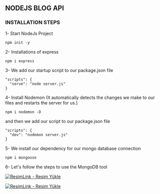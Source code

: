 ##  NODEJS BLOG API

### INSTALLATION STEPS


1- Start NodeJs Project

```shell
npm init -y
```

2- Installations of express
```shell
npm i express
```

3- We add our startup script to our package.json file
```shell
"scripts": {
  "serve": "node server.js"
}
```

4- Install Nodemon (It automatically detects the changes we make to our files and restarts the server for us.)
```shell
npm i nodemon -D
```
and then we add our script to our package.json file
```shell
"scripts": {
  "dev": "nodemon server.js"
}
```

5- We install our dependency for our mongo database connection
```shell
npm i mongoose
```

6- Let's follow the steps to use the MongoDB tool


<a href="https://resimlink.com/E9zOtih8FwVN" title="ResimLink - Resim Yükle"><img src="https://r.resimlink.com/E9zOtih8FwVN.png" title="ResimLink - Resim Yükle" alt="ResimLink - Resim Yükle"></a>

<a href="https://resimlink.com/NWRpy" title="ResimLink - Resim Yükle"><img src="https://r.resimlink.com/NWRpy.png" title="ResimLink - Resim Yükle" alt="ResimLink - Resim Yükle"></a>